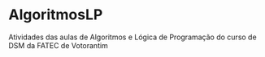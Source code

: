 # AlgoritmosLP
Atividades das aulas de Algoritmos e Lógica de Programação  do curso de DSM da FATEC de Votorantim
